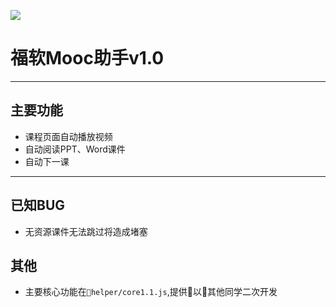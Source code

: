 
![](http://c23.tianyuimg.com/s/p/78/8778c38b4af740019f78ee8c44aae0d4.png!f0x200.png)

# 福软Mooc助手v1.0


---

## 主要功能

- 课程页面自动播放视频
- 自动阅读PPT、Word课件
- 自动下一课

---
## 已知BUG

- 无资源课件无法跳过将造成堵塞

## 其他
- 主要核心功能在`helper/core1.1.js`,提供以其他同学二次开发
